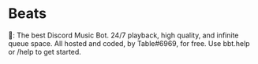 # Beats
💎: The best Discord Music Bot. 24/7 playback, high quality, and infinite queue space. All hosted and coded, by Table#6969, for free. Use bbt.help or /help to get started.
